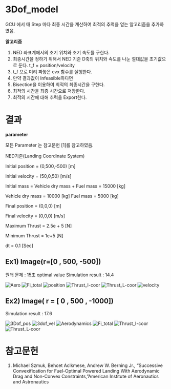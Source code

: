 ﻿

# 3Dof_model


GCU 에서 매 Step 마다 최종 시간을 계산하여 최적의 추력을 얻는 알고리즘을 추가하였음.


**알고리즘**


1.  NED 좌표계에서의 초기 위치와 초기 속도를 구한다.
2. 최종시간을 정하기 위해서  NED 기준 D축의 위치와 속도를 나눈 절대값을 초기값으로 둔다. t_f = position/velocity
3. t_f 으로 미리 짜놓은 cvx 함수를 실행한다.
4. 만약 결과값이 Infeasible하다면 
5. Bisection을 이용하여 최적의 최종시간을 구한다.
6. 최적의 시간을 최종 시간으로 저장한다.
7. 최적의 시간에 대해 추력을 Export한다.

# 결과
**parameter**

모든 Parameter 는 참고문헌 [1]를 참고하였음.

NED기준(Landing Coordinate System)  

Initial position = (0,500,-500)      [m]

Initial velocity = (50,0,50)   [m/s]

Initial mass = Vehicle dry mass + Fuel mass = 15000  [kg]   

Vehicle dry mass = 10000 [kg]
Fuel mass = 5000 [kg]  

Final position = (0,0,0)  [m]

Final velocity = (0,0,0)  [m/s]

Maximum Thrust = 2.5e + 5  [N]

Minimum Thrust = 1e+5  [N]

dt = 0.1 [Sec]


## Ex1) Image(r=[0 , 500, -500])

원래 문제 : 15초 optimal value
Simulation result : 14.4

![Aero](https://user-images.githubusercontent.com/62292619/93179222-556fa780-f770-11ea-84f4-20a4b0caa9cb.jpg)
![Fi_total](https://user-images.githubusercontent.com/62292619/93179228-56a0d480-f770-11ea-9848-1509ff29aad6.jpg)
![position](https://user-images.githubusercontent.com/62292619/93179229-56a0d480-f770-11ea-8acc-ca2998e20aa3.jpg)
![Thrust_I-coor](https://user-images.githubusercontent.com/62292619/93179231-57396b00-f770-11ea-8bd8-124b36c19391.jpg)
![Thrust_L-coor](https://user-images.githubusercontent.com/62292619/93179234-57396b00-f770-11ea-90b7-030863a9b736.jpg)
![velocity](https://user-images.githubusercontent.com/62292619/93179235-57d20180-f770-11ea-99e4-d2b138cb4550.jpg)


## Ex2) Image( r = [ 0 , 500 , -1000])  

Simulation result : 17.6

![3Dof_pos](https://user-images.githubusercontent.com/62292619/93167911-9f4e9280-f75c-11ea-9114-af406c1cbfb5.jpg)
![3dof_vel](https://user-images.githubusercontent.com/62292619/93168027-ea68a580-f75c-11ea-936f-9db60dc6458d.jpg)
![Aerodynamics](https://user-images.githubusercontent.com/62292619/93168032-eccaff80-f75c-11ea-9460-29dc619a19ab.jpg)
![Fi_total](https://user-images.githubusercontent.com/62292619/93168038-edfc2c80-f75c-11ea-9df1-c1357ba17a3d.jpg)
![Thrust_I-coor](https://user-images.githubusercontent.com/62292619/93168042-f05e8680-f75c-11ea-895b-bba9890d6464.jpg)
![Thrust_L-coor](https://user-images.githubusercontent.com/62292619/93168048-f2c0e080-f75c-11ea-835d-5e9eb792c579.jpg)








# 참고문헌

 1.  Michael Szmuk, Behcet Aclkmese, Andrew W. Berning Jr., “Successive 
Convexification for Fuel-Optimal Powered Landing With Aerodynamic Drag and 
Non-Convex Constraints,”American Institute of Aeronautics and Astronautics

